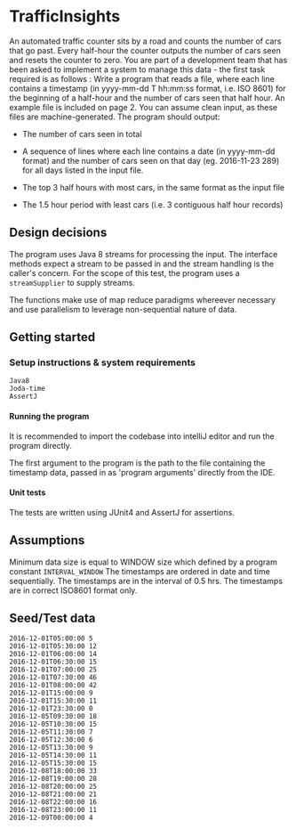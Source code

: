 # TrafficInsights

An automated traffic counter sits by a road and counts the number of cars that go past. Every half-hour the counter outputs the number of cars seen and resets the counter to zero. You are part of a development team that has been asked to implement a system to manage this data - the first task required is as follows :
Write a program that reads a file, where each line contains a timestamp (in yyyy-mm-dd T hh:mm:ss  format, i.e. ISO 8601) for the beginning of a half-hour and the number of cars seen that half hour. An example file is included on page 2. You can assume clean input, as these files are machine-generated.
The program should output:

* The number of cars seen in total

* A sequence of lines where each line contains a date (in  yyyy-mm-dd  format) and the
number of cars seen on that day (eg. 2016-11-23 289) for all days listed in the input file.

* The top 3 half hours with most cars, in the same format as the input file
* The 1.5 hour period with  least  cars (i.e. 3 contiguous half hour records)


## Design decisions

The program uses Java 8 streams for processing the input. The interface methods expect a stream to be passed in and the stream handling is the caller's concern. For the scope of this test, the program uses a `streamSupplier` to supply streams.

The functions make use of map reduce paradigms whereever necessary and use parallelism to leverage non-sequential nature of data.


## Getting started
### Setup instructions & system requirements
```
Java8
Joda-time
AssertJ
```

#### Running the program
It is recommended to import the codebase into intelliJ editor and run the program directly.

The first argument to the program is the path to the file containing the timestamp data, passed in as 'program arguments' directly from the IDE.

#### Unit tests
The tests are written using JUnit4 and AssertJ for assertions.

## Assumptions

Minimum data size is equal to WINDOW size which defined by a program constant `INTERVAL_WINDOW`
The timestamps are ordered in date and time sequentially.
The timestamps are in the interval of 0.5 hrs.
The timestamps are in correct ISO8601 format only.


## Seed/Test data

```
2016-12-01T05:00:00 5
2016-12-01T05:30:00 12
2016-12-01T06:00:00 14
2016-12-01T06:30:00 15
2016-12-01T07:00:00 25
2016-12-01T07:30:00 46
2016-12-01T08:00:00 42
2016-12-01T15:00:00 9
2016-12-01T15:30:00 11
2016-12-01T23:30:00 0
2016-12-05T09:30:00 18
2016-12-05T10:30:00 15
2016-12-05T11:30:00 7
2016-12-05T12:30:00 6
2016-12-05T13:30:00 9
2016-12-05T14:30:00 11
2016-12-05T15:30:00 15
2016-12-08T18:00:00 33
2016-12-08T19:00:00 28
2016-12-08T20:00:00 25
2016-12-08T21:00:00 21
2016-12-08T22:00:00 16
2016-12-08T23:00:00 11
2016-12-09T00:00:00 4
```

